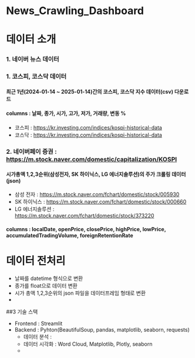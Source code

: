 # News_Crawling_Dashboard

# 데이터 소개
### 1. 네이버 뉴스 데이터
#### 
### 1. 코스피, 코스닥 데이터
#### 최근 1년(2024-01-14 ~ 2025-01-14)간의 코스피, 코스닥 지수 데이터(csv) 다운로드
#### columns : 날짜, 종가, 시가, 고가, 저가, 거래량, 변동 %
- 코스피 : https://kr.investing.com/indices/kospi-historical-data
- 코스닥 : https://kr.investing.com/indices/kospi-historical-data
  
### 2. 네이버페이 증권 : https://m.stock.naver.com/domestic/capitalization/KOSPI
#### 시가총액 1,2,3순위(삼성전자, SK 하이닉스, LG 에너지솔루션)의 주가 크롤링 데이터(json)
- 삼성 전자 : https://m.stock.naver.com/fchart/domestic/stock/005930
- SK 하이닉스 : https://m.stock.naver.com/fchart/domestic/stock/000660
- LG 에너지솔루션 : https://m.stock.naver.com/fchart/domestic/stock/373220
#### columns : localDate, openPrice, closePrice, highPrice, lowPrice, accumulatedTradingVolume, foreignRetentionRate

# 데이터 전처리
- 날짜를 datetime 형식으로 변환
- 종가를 float으로 데이터 변환
- 시가 총액 1,2,3순위의 json 파일을 데이터프레임 형태로 변환
- 

##3 기술 스택
- Frontend : Streamlit
- Backend : Pyhton(BeautifulSoup, pandas, matplotlib, seaborn, requests)
  - 데이터 분석 :
  - 데이터 시각화 : Word Cloud, Matplotlib, Plotly, seaborn
  - 
